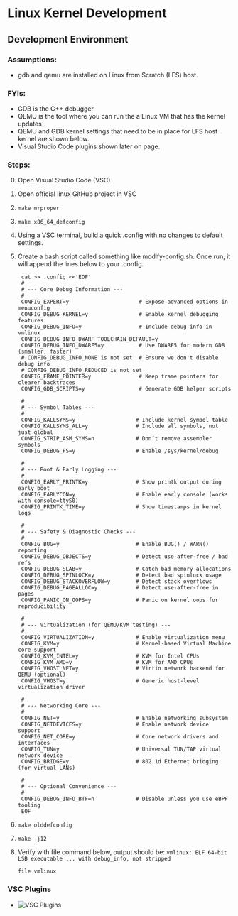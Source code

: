 # Linux Kernel Development

## Development Environment

### Assumptions:  
- gdb and qemu are installed on Linux from Scratch (LFS) host.

### FYIs:
- GDB is the C++ debugger  
- QEMU is the tool where you can run the a Linux VM that has the kernel updates  
- QEMU and GDB kernel settings that need to be in place for LFS host kernel are shown below.
- Visual Studio Code plugins shown later on page.

### Steps:      

0. Open Visual Studio Code (VSC)
1. Open official linux GitHub project in VSC
2. `make mrproper`
3. `make x86_64_defconfig`
4. Using a VSC terminal, build a quick .config with no changes to default settings.
5. Create a bash script called something like modify-config.sh.  Once run, it will append the lines below to your .config.  

        cat >> .config <<'EOF'
        #
        # --- Core Debug Information ---
        #
        CONFIG_EXPERT=y                      # Expose advanced options in menuconfig
        CONFIG_DEBUG_KERNEL=y                # Enable kernel debugging features
        CONFIG_DEBUG_INFO=y                  # Include debug info in vmlinux
        CONFIG_DEBUG_INFO_DWARF_TOOLCHAIN_DEFAULT=y
        CONFIG_DEBUG_INFO_DWARF5=y           # Use DWARF5 for modern GDB (smaller, faster)
        # CONFIG_DEBUG_INFO_NONE is not set  # Ensure we don't disable debug info
        # CONFIG_DEBUG_INFO_REDUCED is not set
        CONFIG_FRAME_POINTER=y               # Keep frame pointers for clearer backtraces
        CONFIG_GDB_SCRIPTS=y                 # Generate GDB helper scripts
        
        #
        # --- Symbol Tables ---
        #
        CONFIG_KALLSYMS=y                   # Include kernel symbol table
        CONFIG_KALLSYMS_ALL=y               # Include all symbols, not just global
        CONFIG_STRIP_ASM_SYMS=n             # Don’t remove assembler symbols
        CONFIG_DEBUG_FS=y                   # Enable /sys/kernel/debug
        
        #
        # --- Boot & Early Logging ---
        #
        CONFIG_EARLY_PRINTK=y               # Show printk output during early boot
        CONFIG_EARLYCON=y                   # Enable early console (works with console=ttyS0)
        CONFIG_PRINTK_TIME=y                # Show timestamps in kernel logs
        
        #
        # --- Safety & Diagnostic Checks ---
        #
        CONFIG_BUG=y                        # Enable BUG() / WARN() reporting
        CONFIG_DEBUG_OBJECTS=y              # Detect use-after-free / bad refs
        CONFIG_DEBUG_SLAB=y                 # Catch bad memory allocations
        CONFIG_DEBUG_SPINLOCK=y             # Detect bad spinlock usage
        CONFIG_DEBUG_STACKOVERFLOW=y        # Detect stack overflows
        CONFIG_DEBUG_PAGEALLOC=y            # Detect use-after-free in pages
        CONFIG_PANIC_ON_OOPS=y              # Panic on kernel oops for reproducibility
        
        #
        # --- Virtualization (for QEMU/KVM testing) ---
        #
        CONFIG_VIRTUALIZATION=y             # Enable virtualization menu
        CONFIG_KVM=y                        # Kernel-based Virtual Machine core support
        CONFIG_KVM_INTEL=y                  # KVM for Intel CPUs
        CONFIG_KVM_AMD=y                    # KVM for AMD CPUs
        CONFIG_VHOST_NET=y                  # Virtio network backend for QEMU (optional)
        CONFIG_VHOST=y                      # Generic host-level virtualization driver
        
        #
        # --- Networking Core ---
        #
        CONFIG_NET=y                        # Enable networking subsystem
        CONFIG_NETDEVICES=y                 # Enable network device support
        CONFIG_NET_CORE=y                   # Core network drivers and interfaces
        CONFIG_TUN=y                        # Universal TUN/TAP virtual network device
        CONFIG_BRIDGE=y                     # 802.1d Ethernet bridging (for virtual LANs)
        
        #
        # --- Optional Convenience ---
        #
        CONFIG_DEBUG_INFO_BTF=n             # Disable unless you use eBPF tooling
        EOF
  
6. `make olddefconfig`
7. `make -j12`
8. Verify with file command below, output should be: `vmlinux: ELF 64-bit LSB executable ... with debug_info, not stripped`

   `file vmlinux`

### VSC Plugins

- ![VSC Plugins](./vsc-plugins.png)
